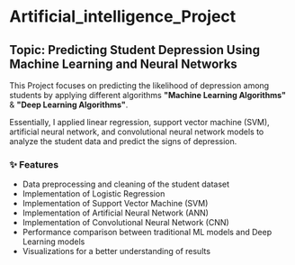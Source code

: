 # Artificial_intelligence_Project

## Topic: Predicting Student Depression Using Machine Learning and Neural Networks

This Project focuses on predicting the likelihood of depression among students by applying different algorithms **"Machine Learning Algorithms"** & **"Deep Learning Algorithms"**.

Essentially, I applied linear regression, support vector machine (SVM), artificial neural network, and convolutional neural network models to analyze the student data and predict the signs of depression.


### ✨ Features
- Data preprocessing and cleaning of the student dataset
- Implementation of Logistic Regression
- Implementation of Support Vector Machine (SVM)
- Implementation of Artificial Neural Network (ANN)
- Implementation of Convolutional Neural Network (CNN)
- Performance comparison between traditional ML models and Deep Learning models
- Visualizations for a better understanding of results
